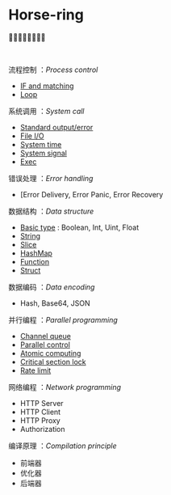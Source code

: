# Horse-ring
🐎🐎🐎🐎🐎🐎🐎🐎

<br>

流程控制 ：*Process control*

- [IF and matching](process/IF-matching.md)
- [Loop](process/Loop.md)

系统调用 ：*System call*

- [Standard output/error](syscall/standard-output.md)
- [File I/O](syscall/File-IO.md)
- [System time](syscall/System-time.md)
- [System signal](syscall/System-signal.md)
- [Exec](syscall/Exec.md)

错误处理 ：*Error handling*

- [Error Delivery, Error Panic, Error Recovery

数据结构 ：*Data structure*

- [Basic type](structure/Basic-type.md) : Boolean, Int, Uint, Float
- [String](structure/String.md)
- [Slice](structure/Slice.md)
- [HashMap](structure/HashMap.md)
- [Function](structure/Function.md)
- [Struct](structure/Struct.md)

数据编码 ：*Data encoding*

- Hash, Base64, JSON

并行编程 ：*Parallel programming*

- [Channel queue](parallel/Channel-queue.md)
- [Parallel control](parallel/Parallel-control.md)
- [Atomic computing](parallel/Atomic-computing.md)
- [Critical section lock](parallel/Critical-section-lock.md)
- [Rate limit](parallel/Rate-limit.md)

网络编程 ：*Network programming*

- HTTP Server
- HTTP Client
- HTTP Proxy
- Authorization

编译原理 ：*Compilation principle*

- 前端器
- 优化器
- 后端器
